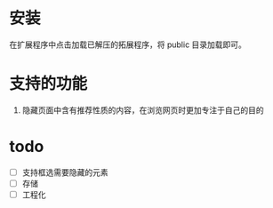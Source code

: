 # 安装
在扩展程序中点击加载已解压的拓展程序，将 public 目录加载即可。

# 支持的功能
1. 隐藏页面中含有推荐性质的内容，在浏览网页时更加专注于自己的目的

# todo
- [ ] 支持框选需要隐藏的元素
- [ ] 存储
- [ ] 工程化
